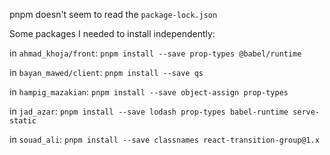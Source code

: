pnpm doesn't seem to read the `package-lock.json`

Some packages I needed to install independently:

in `ahmad_khoja/front`: `pnpm install --save prop-types @babel/runtime`

in `bayan_mawed/client`: `pnpm install --save qs`

in `hampig_mazakian`: `pnpm install --save object-assign prop-types`

in `jad_azar`: `pnpm install --save lodash prop-types babel-runtime serve-static`

in `souad_ali`: `pnpm install --save classnames react-transition-group@1.x`

